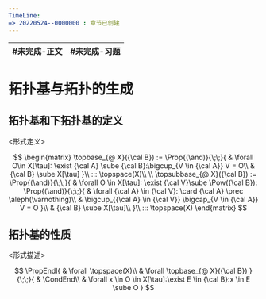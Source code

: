 ```yaml
---
TimeLine: 
=> 20220524--0000000 : 章节已创建
---
```

| #未完成-正文 | #未完成-习题 |
| ------------ | ------------ |

# 拓扑基与拓扑的生成

## 拓扑基和下拓扑基的定义

\<形式定义\>

$$
\begin{matrix}
\topbase_{@ X}({\cal B}) := \Prop{(\and)}{\;\;}{
    & \forall O\in X[\tau]: \exist {\cal A} \sube {\cal B}:\bigcup_{V \in {\cal A}} V = O\\
    & {\cal B} \sube X[\tau]
}\\
::: \topspace(X)\\
\\
\topsubbase_{@ X}({\cal B}) := \Prop{(\and)}{\;\;}{
    & \forall O \in X[\tau]: \exist {\cal V}\sube \Pow({\cal B}): 
    \Prop{(\and)}{\;\;}{
        & \forall {\cal A} \in {\cal V}: \card {\cal A} \prec \aleph(\varnothing)\\
        & \bigcup_{{\cal A} \in {\cal V}} \bigcap_{V \in {\cal A}} V = O
    }\\
    & {\cal B} \sube X[\tau]\\
}\\
::: \topspace(X)
\end{matrix}
$$

## 拓扑基的性质

\<形式描述\>

$$
\PropEndl{
    & \forall \topspace(X)\\
    & \forall \topbase_{@ X}({\cal B})
}{\;\;}{
    & \CondEnd\\
    & \forall x \in O \in X[\tau]:\exist E \in {\cal B}:x \in E \sube O
}
$$

